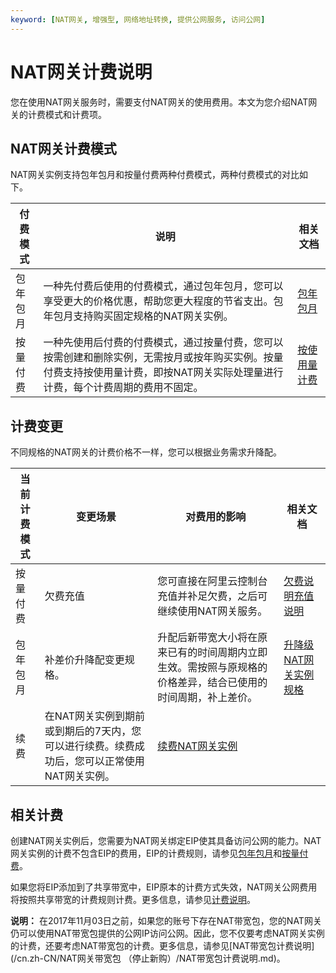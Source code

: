 ```yaml
---
keyword: [NAT网关, 增强型, 网络地址转换, 提供公网服务, 访问公网]
---
```


# NAT网关计费说明

您在使用NAT网关服务时，需要支付NAT网关的使用费用。本文为您介绍NAT网关的计费模式和计费项。

## NAT网关计费模式

NAT网关实例支持包年包月和按量付费两种付费模式，两种付费模式的对比如下。

|付费模式|说明|相关文档|
|----|--|----|
|包年包月|一种先付费后使用的付费模式，通过包年包月，您可以享受更大的价格优惠，帮助您更大程度的节省支出。包年包月支持购买固定规格的NAT网关实例。|[包年包月](/cn.zh-CN/购买指南/包年包月.md)|
|按量付费|一种先使用后付费的付费模式，通过按量付费，您可以按需创建和删除实例，无需按月或按年购买实例。按量付费支持按使用量计费，即按NAT网关实际处理量进行计费，每个计费周期的费用不固定。|[按使用量计费](/cn.zh-CN/购买指南/按量付费.md)|

## 计费变更

不同规格的NAT网关的计费价格不一样，您可以根据业务需求升降配。

|当前计费模式|变更场景|对费用的影响|相关文档|
|------|----|------|----|
|按量付费|欠费充值|您可直接在阿里云控制台充值并补足欠费，之后可继续使用NAT网关服务。|[欠费说明](/cn.zh-CN/购买指南/按量付费.md)[充值说明](t16029.md#section_qd8_3t2_nf4) |
|包年包月|补差价升降配变更规格。|升配后新带宽大小将在原来已有的时间周期内立即生效。需按照与原规格的价格差异，结合已使用的时间周期，补上差价。|[升降级NAT网关实例规格](/cn.zh-CN/购买指南/包年包月.mdsection_jbi_g7j_wc1)|
|续费|在NAT网关实例到期前或到期后的7天内，您可以进行续费。续费成功后，您可以正常使用NAT网关实例。|[续费NAT网关实例](/cn.zh-CN/购买指南/包年包月.mdsection_bml_m6z_ayh)|

## 相关计费

创建NAT网关实例后，您需要为NAT网关绑定EIP使其具备访问公网的能力。NAT网关实例的计费不包含EIP的费用，EIP的计费规则，请参见[包年包月](/cn.zh-CN/产品定价/包年包月.md)和[按量付费](/cn.zh-CN/产品定价/按量计费.md)。

如果您将EIP添加到了共享带宽中，EIP原本的计费方式失效，NAT网关公网费用将按照共享带宽的计费规则计费。更多信息，请参见[计费说明](/cn.zh-CN/产品定价/包年包月.md)。

**说明：** 在2017年11月03日之前，如果您的账号下存在NAT带宽包，您的NAT网关仍可以使用NAT带宽包提供的公网IP访问公网。因此，您不仅要考虑NAT网关实例的计费，还要考虑NAT带宽包的计费。更多信息，请参见[NAT带宽包计费说明](/cn.zh-CN/NAT网关带宽包 （停止新购）/NAT带宽包计费说明.md)。


